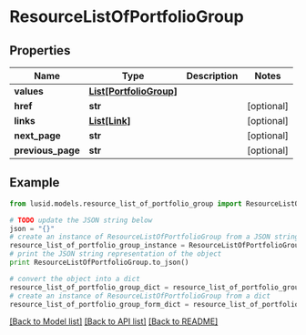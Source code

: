 # ResourceListOfPortfolioGroup


## Properties
Name | Type | Description | Notes
------------ | ------------- | ------------- | -------------
**values** | [**List[PortfolioGroup]**](PortfolioGroup.md) |  | 
**href** | **str** |  | [optional] 
**links** | [**List[Link]**](Link.md) |  | [optional] 
**next_page** | **str** |  | [optional] 
**previous_page** | **str** |  | [optional] 

## Example

```python
from lusid.models.resource_list_of_portfolio_group import ResourceListOfPortfolioGroup

# TODO update the JSON string below
json = "{}"
# create an instance of ResourceListOfPortfolioGroup from a JSON string
resource_list_of_portfolio_group_instance = ResourceListOfPortfolioGroup.from_json(json)
# print the JSON string representation of the object
print ResourceListOfPortfolioGroup.to_json()

# convert the object into a dict
resource_list_of_portfolio_group_dict = resource_list_of_portfolio_group_instance.to_dict()
# create an instance of ResourceListOfPortfolioGroup from a dict
resource_list_of_portfolio_group_form_dict = resource_list_of_portfolio_group.from_dict(resource_list_of_portfolio_group_dict)
```
[[Back to Model list]](../README.md#documentation-for-models) [[Back to API list]](../README.md#documentation-for-api-endpoints) [[Back to README]](../README.md)


